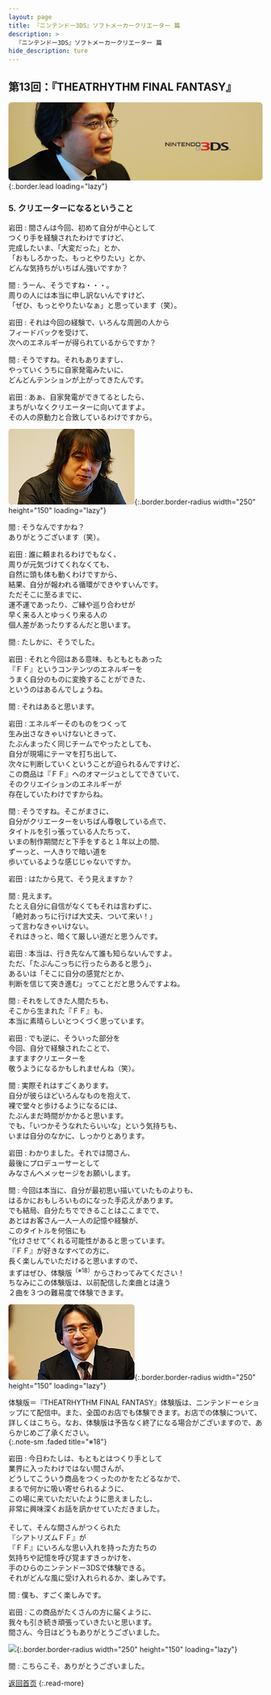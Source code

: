 ```yaml
---
layout: page
title: 『ニンテンドー3DS』ソフトメーカークリエーター 篇
description: >
  『ニンテンドー3DS』ソフトメーカークリエーター 篇
hide_description: ture
---
```


## 第13回：『THEATRHYTHM FINAL FANTASY』

![](/interviews/jp/3ds/creators/vol1/img/mainvisual5.jpg){:.border.lead loading="lazy"}

### 5. クリエーターになるということ

岩田
: 間さんは今回、初めて自分が中心として<br>つくり手を経験されたわけですけど、<br>完成したいま、「大変だった」とか、<br>「おもしろかった、もっとやりたい」とか、<br>どんな気持ちがいちばん強いですか？

間
: うーん、そうですね・・・。<br>周りの人には本当に申し訳ないんですけど、<br>「ぜひ、もっとやりたいなぁ」と思っています（笑）。

岩田
: それは今回の経験で、いろんな周囲の人から<br>フィードバックを受けて、<br>次へのエネルギーが得られているからですか？

間
: そうですね。それもありますし、<br>やっていくうちに自家発電みたいに、<br>どんどんテンションが上がってきたんです。

岩田
: あぁ、自家発電ができてるとしたら、<br>まちがいなくクリエーターに向いてますよ。<br>その人の原動力と合致しているわけですから。

![](/interviews/jp/3ds/creators/vol1/img/photo10.jpg){:.border.border-radius width="250" height="150" loading="lazy"}

間
: そうなんですかね？<br>ありがとうございます（笑）。

岩田
: 誰に頼まれるわけでもなく、<br>周りが元気づけてくれなくても、<br>自然に頭も体も動くわけですから、<br>結果、自分が報われる循環ができやすいんです。<br>ただそこに至るまでに、<br>運不運であったり、ご縁や巡り合わせが<br>早く来る人とゆっくり来る人の<br>個人差があったりするんだと思います。

間
: たしかに、そうでした。

岩田
: それと今回はある意味、もともともあった<br>『ＦＦ』というコンテンツのエネルギーを<br>うまく自分のものに変換することができた、<br>というのはあるんでしょうね。

間
: それはあると思います。

岩田
: エネルギーそのものをつくって<br>生み出さなきゃいけないときって、<br>たぶんまったく同じチームでやったとしても、<br>自分が現場にテーマを打ち出して、<br>次々に判断していくということが迫られるんですけど、<br>この商品は『ＦＦ』へのオマージュとしてできていて、<br>そのクリエイションのエネルギーが<br>存在していたわけですからね。

間
: そうですね。そこがまさに、<br>自分がクリエーターをいちばん尊敬している点で、<br>タイトルを引っ張っている人たちって、<br>いまの制作期間だと下手をすると１年以上の間、<br>ずーっと、一人きりで暗い道を<br>歩いているような感じじゃないですか。

岩田
: はたから見て、そう見えますか？

間
: 見えます。<br>たとえ自分に自信がなくてもそれは言わずに、<br>「絶対あっちに行けば大丈夫、ついて来い！」<br>って言わなきゃいけない。<br>それはきっと、暗くて厳しい道だと思うんです。

岩田
: 本当は、行き先なんて誰も知らないんですよ。<br>ただ、「たぶんこっちに行ったらあると思う」、<br>あるいは「そこに自分の感覚だとか、<br>判断を信じて突き進む」ってことだと思うんですよね。

間
: それをしてきた人間たちも、<br>そこから生まれた『ＦＦ』も、<br>本当に素晴らしいとつくづく思っています。

岩田
: でも逆に、そういった部分を<br>今回、自分で経験されたことで、<br>ますますクリエーターを<br>敬うようになるかもしれませんね（笑）。

間
: 実際それはすごくあります。<br>自分が彼らほどいろんなものを抱えて、<br>裸で堂々と歩けるようになるには、<br>たぶんまだ時間がかかると思います。<br>でも、「いつかそうなれたらいいな」という気持ちも、<br>いまは自分のなかに、しっかりとあります。

岩田
: わかりました。それでは間さん、<br>最後にプロデューサーとして<br>みなさんへメッセージをお願いします。

間
: 今回は本当に、自分が最初思い描いていたものよりも、<br>はるかにおもしろいものになった手応えがあります。<br>でも結局、自分たちでできることはここまでで、<br>あとはお客さん一人一人の記憶や経験が、<br>このタイトルを何倍にも<br>“化けさせて”くれる可能性があると思っています。<br>『ＦＦ』が好きなすべての方に、<br>長く楽しんでいただけると思いますので、<br>まずはぜひ、体験版<sup>（※18）</sup>からさわってみてください！<br>ちなみにこの体験版は、以前配信した楽曲とは違う<br>２曲を３つの難易度で体験できます。

![](/interviews/jp/3ds/creators/vol1/img/photo11.jpg){:.border.border-radius width="250" height="150" loading="lazy"}

体験版＝『THEATRHYTHM FINAL FANTASY』体験版は、ニンテンドーｅショップにて配信中。また、全国のお店でも体験できます。お店での体験について、詳しくはこちら。なお、体験版は予告なく終了になる場合がございますので、あらかじめご了承ください。              
{:.note-sm .faded title="※18"}

岩田
: 今日わたしは、もともとはつくり手として<br>業界に入ったわけではない間さんが、<br>どうしてこういう商品をつくったのかをたどるなかで、<br>まるで何かに吸い寄せられるように、<br>この場に来ていただいたように思えましたし、<br>非常に興味深くお話を訊かせていただきました。<br><br>そして、そんな間さんがつくられた<br>『シアトリズムＦＦ』が<br>『ＦＦ』にいろんな思い入れを持った方たちの<br>気持ちや記憶を呼び覚ますきっかけを、<br>手のひらのニンテンドー3DSで体験できる。<br>それがどんな風に受け入れられるか、楽しみです。

間
: 僕も、すごく楽しみです。

岩田
: この商品がたくさんの方に届くように、<br>我々も引き続き頑張っていきたいと思います。<br>間さん、今日はどうもありがとうございました。

![](/interviews/jp/3ds/creators/vol1/img/photo12.jpg){:.border.border-radius width="250" height="150" loading="lazy"}

間
: こちらこそ、ありがとうございました。

[返回首页](../../../../../)
{:.read-more}

